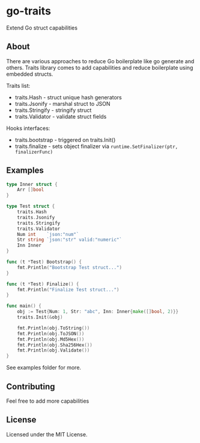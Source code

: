 # go-traits
Extend Go struct capabilities

## About
There are various approaches to reduce Go boilerplate like go generate and others. Traits library comes to add capabilities and reduce boilerplate using embedded structs.

Traits list:  
* traits.Hash - struct unique hash generators
* traits.Jsonify - marshal struct to JSON
* traits.Stringify - stringify struct
* traits.Validator - validate struct fields

Hooks interfaces:  
* traits.bootstrap - triggered on traits.Init()
* traits.finalize - sets object finalizer via ```runtime.SetFinalizer(ptr, finalizerFunc)```

## Examples
```go
type Inner struct {
	Arr []bool
}

type Test struct {
	traits.Hash
	traits.Jsonify
	traits.Stringify
	traits.Validator
	Num int    `json:"num"`
	Str string `json:"str" valid:"numeric"`
	Inn Inner
}

func (t *Test) Bootstrap() {
	fmt.Println("Bootstrap Test struct...")
}

func (t *Test) Finalize() {
	fmt.Println("Finalize Test struct...")
}

func main() {
	obj := Test{Num: 1, Str: "abc", Inn: Inner{make([]bool, 2)}}
	traits.Init(&obj)

	fmt.Println(obj.ToString())
	fmt.Println(obj.ToJSON())
	fmt.Println(obj.Md5Hex())
	fmt.Println(obj.Sha256Hex())
	fmt.Println(obj.Validate())
}
```
See examples folder for more.

## Contributing
Feel free to add more capabilities

## License
Licensed under the MIT License.